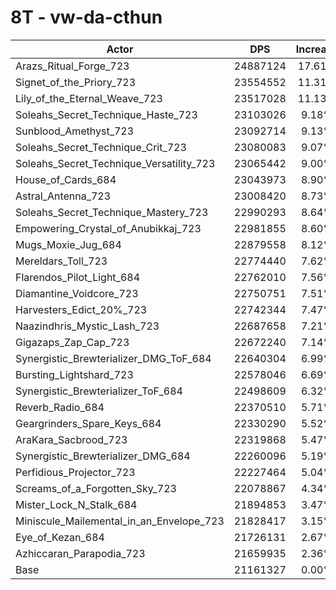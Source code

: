 # 8T - vw-da-cthun
| Actor | DPS | Increase |
|---|:---:|:---:|
|Arazs_Ritual_Forge_723|24887124|17.61%|
|Signet_of_the_Priory_723|23554552|11.31%|
|Lily_of_the_Eternal_Weave_723|23517028|11.13%|
|Soleahs_Secret_Technique_Haste_723|23103026|9.18%|
|Sunblood_Amethyst_723|23092714|9.13%|
|Soleahs_Secret_Technique_Crit_723|23080083|9.07%|
|Soleahs_Secret_Technique_Versatility_723|23065442|9.00%|
|House_of_Cards_684|23043973|8.90%|
|Astral_Antenna_723|23008420|8.73%|
|Soleahs_Secret_Technique_Mastery_723|22990293|8.64%|
|Empowering_Crystal_of_Anubikkaj_723|22981855|8.60%|
|Mugs_Moxie_Jug_684|22879558|8.12%|
|Mereldars_Toll_723|22774440|7.62%|
|Flarendos_Pilot_Light_684|22762010|7.56%|
|Diamantine_Voidcore_723|22750751|7.51%|
|Harvesters_Edict_20%_723|22742344|7.47%|
|Naazindhris_Mystic_Lash_723|22687658|7.21%|
|Gigazaps_Zap_Cap_723|22672240|7.14%|
|Synergistic_Brewterializer_DMG_ToF_684|22640304|6.99%|
|Bursting_Lightshard_723|22578046|6.69%|
|Synergistic_Brewterializer_ToF_684|22498609|6.32%|
|Reverb_Radio_684|22370510|5.71%|
|Geargrinders_Spare_Keys_684|22330290|5.52%|
|AraKara_Sacbrood_723|22319868|5.47%|
|Synergistic_Brewterializer_DMG_684|22260096|5.19%|
|Perfidious_Projector_723|22227464|5.04%|
|Screams_of_a_Forgotten_Sky_723|22078867|4.34%|
|Mister_Lock_N_Stalk_684|21894853|3.47%|
|Miniscule_Mailemental_in_an_Envelope_723|21828417|3.15%|
|Eye_of_Kezan_684|21726131|2.67%|
|Azhiccaran_Parapodia_723|21659935|2.36%|
|Base|21161327|0.00%|
